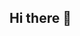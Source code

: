 ## Hi there 👋

<!--
**Role Play**

*Discord: https://discord.gg/sTD6ZmrbKa
VK: https://vk.com/roleplaybylifeiswolf*
-->
